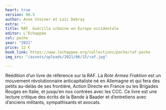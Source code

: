 ```yaml
---
heart: true
version: 96.5
author: Anne Steiner et Loïc Debray
extra: ''
title: RAF. Guérilla urbaine en Europe occidentale
editor: L’Echappée
col: poche
year: "2021"
price: 12 €
book_link: https://www.lechappee.org/collections/poche/raf-poche
img_src: "/assets/uploads/2021/06/15/raf.jpg"

---
```

Réédition d’un livre de référence sur la RAF. La _Rote Armee Fraktion_ est un mouvement révolutionnaire anticapitaliste né en Allemagne et qui fera des petits au-delàs de ses frontière, Action Directe en France ou les Brigades Rouges en Italie, et jusqu’en nos contrées avec les CCC. Ce livre est une lecture critique des écrits de la Bande à Baader et d’entretiens avec d’anciens militants, sympathisants et avocats.